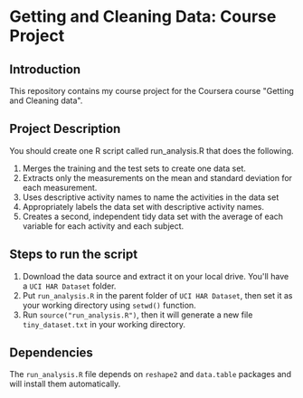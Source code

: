 # Getting and Cleaning Data: Course Project


## Introduction

This repository contains my course project for the Coursera course "Getting and Cleaning data".

## Project Description

You should create one R script called run_analysis.R that does the following.

1. Merges the training and the test sets to create one data set.
2. Extracts only the measurements on the mean and standard deviation for each measurement.
3. Uses descriptive activity names to name the activities in the data set
4. Appropriately labels the data set with descriptive activity names.
5. Creates a second, independent tidy data set with the average of each variable for each activity and each subject.

## Steps to run the script

1. Download the data source and extract it on your local drive. You'll have a ```UCI HAR Dataset``` folder.
2. Put ```run_analysis.R``` in the parent folder of ```UCI HAR Dataset```, then set it as your working directory using ```setwd()``` function.
3. Run ```source("run_analysis.R")```, then it will generate a new file ```tiny_dataset.txt``` in your working directory.

## Dependencies

The ```run_analysis.R``` file depends on ```reshape2``` and ```data.table``` packages and will install them automatically.
